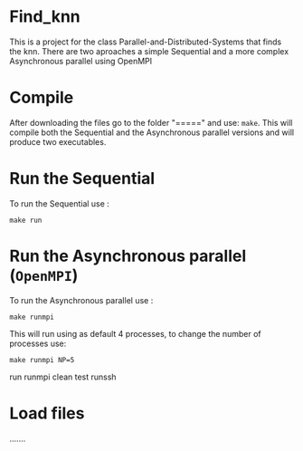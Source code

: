 # Find_knn
This is a project for the class Parallel-and-Distributed-Systems that finds the knn.
There are two aproaches a simple Sequential and a more complex Asynchronous parallel using OpenMPI

# Compile 

After downloading the files go to the folder "=====" and use: ```make```.
This will compile both the Sequential and the Asynchronous parallel versions and will produce two executables.

# Run the Sequential

To run the Sequential use : 
```
make run
```

# Run the Asynchronous parallel (```OpenMPI```)

To run the Asynchronous parallel use : 
```
make runmpi
```

This will run using as default 4 processes, to change the number of processes use:
```
make runmpi NP=5
```




run runmpi clean test runssh

# Load files

.......
